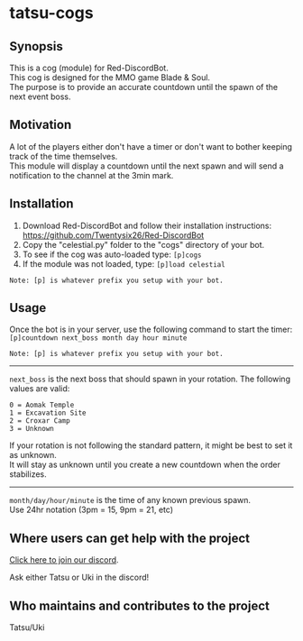 # tatsu-cogs
## Synopsis
This is a cog (module) for Red-DiscordBot.  
This cog is designed for the MMO game Blade & Soul.  
The purpose is to provide an accurate countdown until the spawn of the next event boss.  

## Motivation
A lot of the players either don't have a timer or don't want to bother keeping track of the time themselves.  
This module will display a countdown until the next spawn and will send a notification to the channel at the 3min mark.

## Installation
1. Download Red-DiscordBot and follow their installation instructions: https://github.com/Twentysix26/Red-DiscordBot
2. Copy the "celestial.py" folder to the "cogs" directory of your bot.
3. To see if the cog was auto-loaded type: `[p]cogs`
4. If the module was not loaded, type: `[p]load celestial`

`Note: [p] is whatever prefix you setup with your bot.`

## Usage
Once the bot is in your server, use the following command to start the timer:  
`[p]countdown next_boss month day hour minute`  

`Note: [p] is whatever prefix you setup with your bot.`

-----------
`next_boss` is the next boss that should spawn in your rotation. The following values are valid:
```
0 = Aomak Temple
1 = Excavation Site
2 = Croxar Camp
3 = Unknown
```
If your rotation is not following the standard pattern, it might be best to set it as unknown.  
It will stay as unknown until you create a new countdown when the order stabilizes.

-----------
`month/day/hour/minute` is the time of any known previous spawn.  
Use 24hr notation (3pm = 15, 9pm = 21, etc)


## Where users can get help with the project
[Click here to join our discord](https://discord.me/cbc).


Ask either Tatsu or Uki in the discord!

## Who maintains and contributes to the project
Tatsu/Uki
